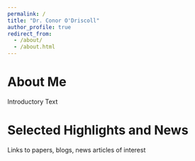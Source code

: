 ```yaml
---
permalink: /
title: "Dr. Conor O'Driscoll"
author_profile: true
redirect_from: 
  - /about/
  - /about.html
---
```


About Me
======
Introductory Text

Selected Highlights and News
======
Links to papers, blogs, news articles of interest





